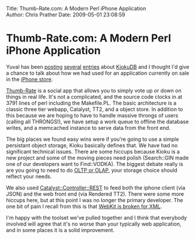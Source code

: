 Title: Thumb-Rate.com: A Modern Perl iPhone Application  
Author: Chris Prather
Date: 2009-05-01 23:08:59

# Thumb-Rate.com: A Modern Perl iPhone Application
Yuval has been [posting][1] [several][2] [entries][3] about [KiokuDB][4] and I
thought I'd give a chance to talk about how we had used for an application
currently on sale in the [iPhone store][5]. 

[Thumb-Rate][6] is a social app that allows you to simply vote up or down on
things in real life. It's not a complicated, and the source code clocks in at
3791 lines of perl including the Makefile.PL. The basic architecture is a
classic three tier webapp, Catalyst, TT2, and a object store. In addition to
this because we are hoping to have to handle massive throngs of users (calling
all THRONGS!), we have setup a work queue to offline the database writes, and
a memcached instance to serve data from the front end.

The big places we found easy wins were if you're going to use a simple
persistant object storage, Kioku basically defines that. We have had no
significant technical issues. There are some hiccups because Kioku is a new
project and some of the moving pieces need polish (Search::GIN made one of our
developers want to Find::VODKA). The biggest debate really is are you going to
need to do [OLTP or OLAP][3], your storage choice should reflect your needs.

We also used [Catalyst::Controller::REST][7] to feed both the iphone client
(via JSON) and the web front end (via Rendered TT2). There were some more
hiccups here, but at this point I was no longer the primary developer. The one
bit of pain I recall from this is that [WebKit is broken for XML][8].

I'm happy with the toolset we've pulled together and I think that everybody
involved will agree that it's no worse than your typically web application,
and in some places it is a solid improvement.

[1]: http://blog.woobling.org/2009/05/kiokudb.html
[2]: http://blog.woobling.org/2009/05/using-kiokudb-in-catalyst-applications.html
[3]: http://blog.woobling.org/2009/05/oltp-vs-reporting.html
[4]: http://search.cpan.org/dist/KiokuDB/
[5]: http://itunes.apple.com/WebObjects/MZStore.woa/wa/viewSoftware?id=310098205&mt=8
[6]: http://www.thumb-rate.com/
[7]: http://search.cpan.org/dist/Catalyst-Controller-REST/
[8]: http://chris.prather.org/webkit-breaks-rest-apps/
